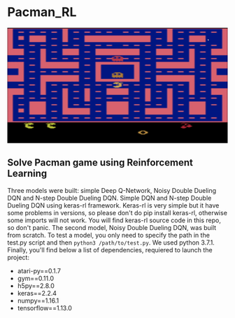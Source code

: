 # Pacman_RL
![](pacman.gif)


 ## Solve Pacman game using Reinforcement Learning

Three models were built: simple Deep Q-Network, Noisy Double Dueling DQN and N-step Double Dueling DQN.
Simple DQN and N-step Double Dueling DQN using keras-rl framework. 
Keras-rl is very simple but it have some problems in versions, so please don't do pip install keras-rl, otherwise some imports will not work.
You will find keras-rl source code in this repo, so don't panic.
The second model, Noisy Double Dueling DQN, was built from scratch.
To test a model, you only need to specify the path in the test.py script and then ```python3 /path/to/test.py```. We used python 3.7.1.
Finally, you'll find below a list of dependencies, requiered to launch the project:
- atari-py==0.1.7 
- gym==0.11.0 
- h5py==2.8.0 
- keras==2.2.4  
- numpy==1.16.1
- tensorflow==1.13.0

